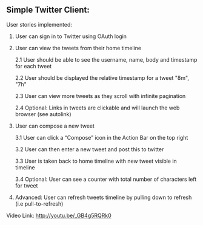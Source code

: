 Simple Twitter Client:
---------------------

User stories implemented:

1. User can sign in to Twitter using OAuth login

2. User can view the tweets from their home timeline

	2.1 User should be able to see the username, name, body and timestamp for each tweet

	2.2 User should be displayed the relative timestamp for a tweet "8m", "7h"

	2.3 User can view more tweets as they scroll with infinite pagination

	2.4 Optional: Links in tweets are clickable and will launch the web browser (see autolink)

3. User can compose a new tweet

	3.1 User can click a “Compose” icon in the Action Bar on the top right

	3.2 User can then enter a new tweet and post this to twitter

	3.3 User is taken back to home timeline with new tweet visible in timeline

	3.4 Optional: User can see a counter with total number of characters left for tweet

4. Advanced: User can refresh tweets timeline by pulling down to refresh (i.e pull-to-refresh)

Video Link: http://youtu.be/_GB4g5RQRk0

